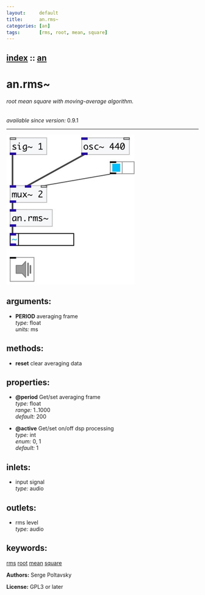 ```yaml
---
layout:     default
title:      an.rms~
categories: [an]
tags:       [rms, root, mean, square]
---
```

[index](index.html) :: [an](category_an.html)
---

# an.rms~

###### root mean square with moving-average algorithm.

*available since version:* 0.9.1

---




[![example](../examples/img/an.rms~.jpg)](../examples/pd/an.rms~.pd)



## arguments:

* **PERIOD**
averaging frame<br>
_type:_ float<br>
_units:_ ms<br>



## methods:

* **reset**
clear averaging data<br>




## properties:

* **@period** 
Get/set averaging frame<br>
_type:_ float<br>
_range:_ 1..1000<br>
_default:_ 200<br>

* **@active** 
Get/set on/off dsp processing<br>
_type:_ int<br>
_enum:_ 0, 1<br>
_default:_ 1<br>



## inlets:

* input signal<br>
_type:_ audio



## outlets:

* rms level<br>
_type:_ audio



## keywords:

[rms](keywords/rms.html)
[root](keywords/root.html)
[mean](keywords/mean.html)
[square](keywords/square.html)






**Authors:** Serge Poltavsky




**License:** GPL3 or later





